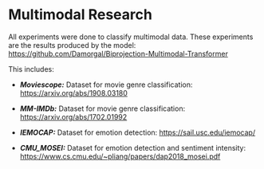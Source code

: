 # Multimodal Research

All experiments were done to classify multimodal data. These experiments are the results produced by the model: https://github.com/Damorgal/Biprojection-Multimodal-Transformer

This includes: 

* ***Moviescope:*** Dataset for movie genre classification: https://arxiv.org/abs/1908.03180
    
* ***MM-IMDb:*** Dataset for movie genre classification: https://arxiv.org/abs/1702.01992
    
* ***IEMOCAP:*** Dataset for emotion detection: https://sail.usc.edu/iemocap/
    
* ***CMU_MOSEI:*** Dataset for emotion detection and sentiment intensity: https://www.cs.cmu.edu/~pliang/papers/dap2018_mosei.pdf
    
